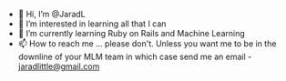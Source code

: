 - 👋 Hi, I’m @JaradL
- 👀 I’m interested in learning all that I can
- 🌱 I’m currently learning Ruby on Rails and Machine Learning
- 📫 How to reach me ... please don't. Unless you want me to be in the downline of your MLM team in which case send me an email - jaradlittle@gmail.com

<!---
JaradL/JaradL is a ✨ special ✨ repository because its `README.md` (this file) appears on your GitHub profile.
You can click the Preview link to take a look at your changes.
--->
